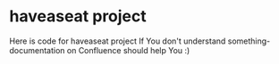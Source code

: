# haveaseat project
Here is code for haveaseat project
If You don't understand something- documentation on Confluence should help You :)
